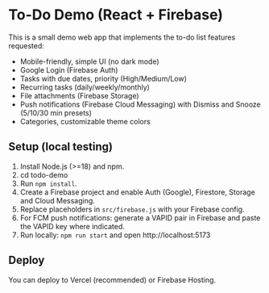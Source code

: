 # To-Do Demo (React + Firebase)

This is a small demo web app that implements the to-do list features requested:
- Mobile-friendly, simple UI (no dark mode)
- Google Login (Firebase Auth)
- Tasks with due dates, priority (High/Medium/Low)
- Recurring tasks (daily/weekly/monthly)
- File attachments (Firebase Storage)
- Push notifications (Firebase Cloud Messaging) with Dismiss and Snooze (5/10/30 min presets)
- Categories, customizable theme colors

## Setup (local testing)
1. Install Node.js (>=18) and npm.
2. cd todo-demo
3. Run `npm install`.
4. Create a Firebase project and enable Auth (Google), Firestore, Storage and Cloud Messaging.
5. Replace placeholders in `src/firebase.js` with your Firebase config.
6. For FCM push notifications: generate a VAPID pair in Firebase and paste the VAPID key where indicated.
7. Run locally: `npm run start` and open http://localhost:5173

## Deploy
You can deploy to Vercel (recommended) or Firebase Hosting.
